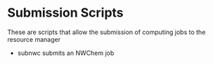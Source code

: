 # Submission Scripts

These are scripts that allow the submission of computing jobs to the resource manager

- subnwc submits an NWChem job
